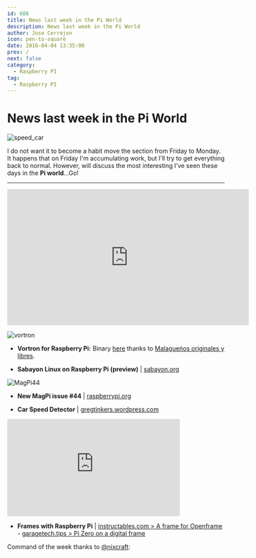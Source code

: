 ```yaml
---
id: 686
title: News last week in the Pi World
description: News last week in the Pi World
author: Jose Cerrejon
icon: pen-to-square
date: 2016-04-04 13:35:00
prev: /
next: false
category:
  - Raspberry PI
tag:
  - Raspberry PI
---
```


# News last week in the Pi World

![speed_car](/images/2016/04/speed_car.png)

I do not want it to become a habit move the section from Friday to Monday. It happens that on Friday I'm accumulating work, but I'll try to get everything back to normal. However, will discuss the most interesting I've seen these days in the **Pi world**...Go!

- - -
<iframe width="560" height="315" src="https://www.youtube.com/embed/aeWna6wTkU8?rel=0&amp;showinfo=0" frameborder="0" allowfullscreen></iframe>

![vortron](/images/2016/04/vortongame.png)

* **Vortron for Raspberry Pi:** Binary [here](https://app.box.com/s/a7ja91zvf83i3xvrotnpoqlz9o3e9702) thanks to [Malague&nacute;os originales y libres](http://malagaoriginal.blogspot.com.es/2016/03/resucitando-vorton-el-remake-de-highway.html).

* **Sabayon Linux on Raspberry Pi (preview)** | [sabayon.org](https://www.sabayon.org/latest)

![MagPi44](/images/2016/04/MagPi44.png)

* **New MagPi issue #44** | [raspberrypi.org](https://www.raspberrypi.org/magpi/issues/44/)

* **Car Speed Detector** | [gregtinkers.wordpress.com](https://gregtinkers.wordpress.com/2016/03/25/car-speed-detector/)

<iframe width="400" height="225" src="https://www.youtube.com/embed/ONaGV-oAJD4?rel=0&amp;showinfo=0" frameborder="0" allowfullscreen></iframe>

* **Frames with Raspberry Pi** | [instructables.com > A frame for Openframe](http://www.instructables.com/id/A-Frame-for-Openframe/?ALLSTEPS) - [garagetech.tips > Pi Zero on a digital frame](http://garagetech.tips/pizero-on-digital-frame/)

Command of the week thanks to [@nixcraft](https://twitter.com/nixcraft/):


